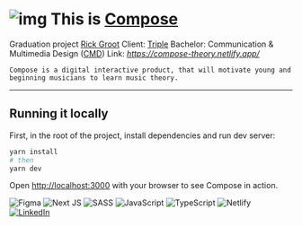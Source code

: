 # ![img](public/favicon.ico) This is [Compose](https://nextjs.org/)

Graduation project [Rick Groot](https://www.linkedin.com/in/r-groot/)
Client: [Triple](https://www.wearetriple.com/en/)
Bachelor: Communication & Multimedia Design ([CMD](https://www.cmd-amsterdam.nl/))
Link: *https://compose-theory.netlify.app/*

`Compose is a digital interactive product, that will motivate young and beginning musicians to learn music theory.`

---

## Running it locally

First, in the root of the project, install dependencies and run dev server:

```bash
yarn install
# then
yarn dev
```

Open [http://localhost:3000](http://localhost:3000) with your browser to see Compose in action.

![Figma](https://img.shields.io/badge/figma-%23F24E1E.svg?style=for-the-badge&logo=figma&logoColor=white) ![Next JS](https://img.shields.io/badge/Next-black?style=for-the-badge&logo=next.js&logoColor=white) ![SASS](https://img.shields.io/badge/SASS-hotpink.svg?style=for-the-badge&logo=SASS&logoColor=white) ![JavaScript](https://img.shields.io/badge/javascript-%23323330.svg?style=for-the-badge&logo=javascript&logoColor=white) ![TypeScript](https://img.shields.io/badge/typescript-%23007ACC.svg?style=for-the-badge&logo=typescript&logoColor=white) ![Netlify](https://img.shields.io/badge/netlify-%23000000.svg?style=for-the-badge&logo=netlify&logoColor=white) [![LinkedIn](https://img.shields.io/badge/linkedin-%230077B5.svg?style=for-the-badge&logo=linkedin&logoColor=white)](https://www.linkedin.com/in/r-groot/)
